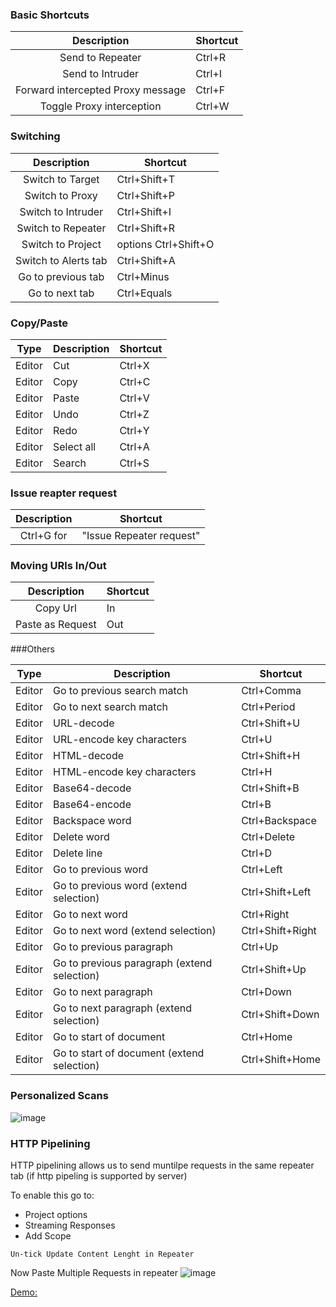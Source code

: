 ### Basic Shortcuts

| Description | Shortcut |
|:-:|---|
Send to Repeater	|Ctrl+R
Send to Intruder	|Ctrl+I
Forward intercepted Proxy message	|Ctrl+F
Toggle Proxy interception	|Ctrl+W

### Switching

| Description | Shortcut |
|:-:|---|
Switch to Target	|Ctrl+Shift+T
Switch to Proxy|	Ctrl+Shift+P
Switch to Intruder|	Ctrl+Shift+I
Switch to Repeater	|Ctrl+Shift+R
Switch to Project |options	Ctrl+Shift+O
Switch to Alerts tab	|Ctrl+Shift+A
Go to previous tab|	Ctrl+Minus
Go to next tab|	Ctrl+Equals

### Copy/Paste

|Type | Description | Shortcut |
|:-:|---|---|
Editor| Cut|Ctrl+X|
Editor| Copy|Ctrl+C|
Editor| Paste|Ctrl+V|
Editor| Undo|Ctrl+Z|
Editor| Redo|Ctrl+Y|
Editor| Select all|Ctrl+A|
Editor| Search|Ctrl+S|


### Issue reapter request

| Description | Shortcut |
|:-:|---|
Ctrl+G for  | "Issue Repeater request"



### Moving URls In/Out

| Description | Shortcut |
|:-:|---|
Copy Url        |      In
Paste as Request   |    Out

###Others

| Type | Description | Shortcut |
|:-:|---|---|
Editor| Go to previous search match|Ctrl+Comma|
Editor| Go to next search match|Ctrl+Period|
Editor| URL-decode|Ctrl+Shift+U|
Editor| URL-encode key characters|Ctrl+U|
Editor| HTML-decode|Ctrl+Shift+H|
Editor| HTML-encode key characters|Ctrl+H|
Editor| Base64-decode|Ctrl+Shift+B|
Editor| Base64-encode|Ctrl+B|
Editor| Backspace word|Ctrl+Backspace|
Editor| Delete word|Ctrl+Delete|
Editor| Delete line|Ctrl+D|
Editor| Go to previous word|Ctrl+Left|
Editor| Go to previous word (extend selection)|Ctrl+Shift+Left|
Editor| Go to next word|Ctrl+Right|
Editor| Go to next word (extend selection)|Ctrl+Shift+Right|
Editor| Go to previous paragraph|Ctrl+Up|
Editor| Go to previous paragraph (extend selection)|Ctrl+Shift+Up|
Editor| Go to next paragraph|Ctrl+Down|
Editor| Go to next paragraph (extend selection)|Ctrl+Shift+Down|
Editor| Go to start of document|Ctrl+Home|
Editor| Go to start of document (extend selection)|Ctrl+Shift+Home|




### Personalized Scans

![image](https://raw.githubusercontent.com/imran-parray/My-Notes/master/images/Personalized-scans.png)



### HTTP Pipelining

HTTP pipelining allows us to send muntilpe requests in the same repeater tab (if http pipeling is supported by server)

To enable this go to:

- Project options
- Streaming Responses
- Add Scope
```
Un-tick Update Content Lenght in Repeater
```

Now Paste Multiple Requests in repeater
![image](https://raw.githubusercontent.com/imran-parray/My-Notes/master/images/Screenshot_2019-11-11_09-53-05.png)

[Demo:](https://youtu.be/boHIjDHGmIo?t=337)
